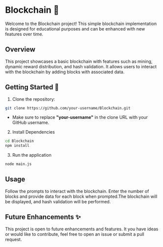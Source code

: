 # Blockchain 🤑

Welcome to the Blockchain project! This simple blockchain implementation is designed for educational purposes and can be enhanced with new features over time.

## Overview

This project showcases a basic blockchain with features such as mining, dynamic reward distribution, and hash validation. It allows users to interact with the blockchain by adding blocks with associated data.

<!-- ## Features

- **Mining:** Blocks are mined with **[proof-of-work](http://tinyurl.com/y4cju3mp)**, ensuring the integrity of the blockchain.
- **Dynamic Rewards:** The miner reward decreases over time based on a customizable halving interval.
- **Hash Validation:** Validates the hashes of blocks to detect any tampering or inconsistencies. -->

## Getting Started 🚀

1. Clone the repository:

```bash
git clone https://github.com/your-username/Blockchain.git
```

- Make sure to replace **"your-username"** in the clone URL with your GitHub username.

2. Install Dependencies

```bash
cd Blockchain
npm install
```

3. Run the application

```bash
node main.js
```

## Usage

Follow the prompts to interact with the blockchain. Enter the number of blocks and provide data for each block when prompted.The blockchain will be displayed, and hash validation will be performed.

## Future Enhancements ✨

This project is open to future enhancements and features. It you have ideas or would like to contribute, feel free to open an issue or submit a pull request.
